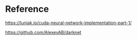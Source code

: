 # Reference
https://luniak.io/cuda-neural-network-implementation-part-1/

https://github.com/AlexeyAB/darknet